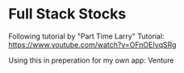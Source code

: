# Full Stack Stocks

Following tutorial by "Part Time Larry"
Tutorial: https://www.youtube.com/watch?v=OFnOEIyqSRg

Using this in preperation for my own app: Venture
